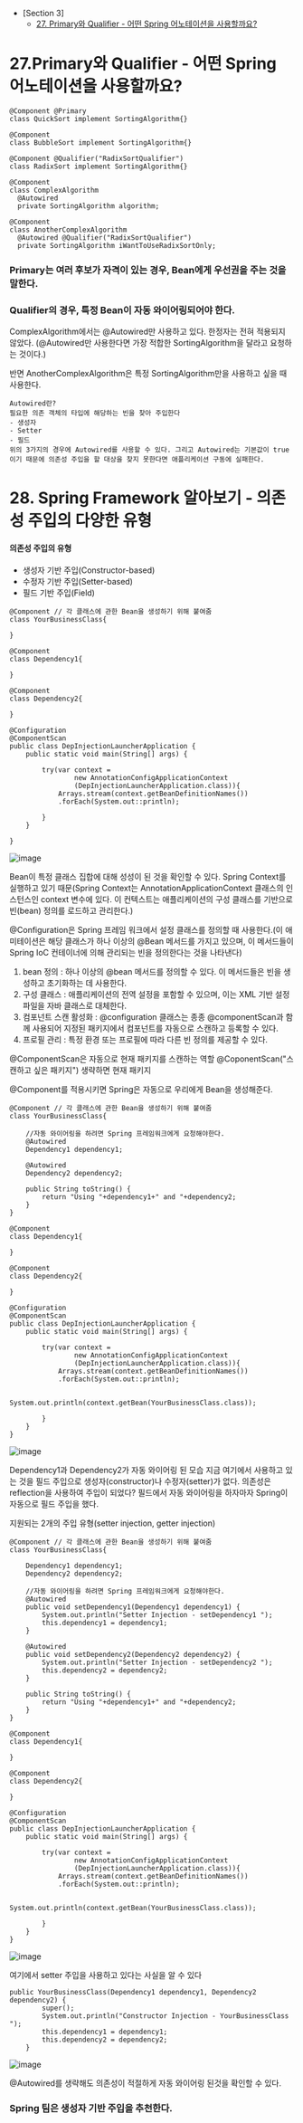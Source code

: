 - [Section 3]
  - [27.  Primary와 Qualifier - 어떤 Spring 어노테이션을 사용할까요?](#27primary와-qualifier---어떤-spring-어노테이션을-사용할까요)


# 27.Primary와 Qualifier - 어떤 Spring 어노테이션을 사용할까요?
```
@Component @Primary
class QuickSort implement SortingAlgorithm{}

@Component
class BubbleSort implement SortingAlgorithm{}

@Component @Qualifier("RadixSortQualifier")
class RadixSort implement SortingAlgorithm{}

@Component
class ComplexAlgorithm
  @Autowired
  private SortingAlgorithm algorithm;

@Component
class AnotherComplexAlgorithm
  @Autowired @Qualifier("RadixSortQualifier")
  private SortingAlgorithm iWantToUseRadixSortOnly;

```
### Primary는 여러 후보가 자격이 있는 경우, Bean에게 우선권을 주는 것을 말한다.
### Qualifier의 경우, 특정 Bean이 자동 와이어링되어야 한다. 

ComplexAlgorithm에서는 @Autowired만 사용하고 있다. 한정자는 전혀 적용되지 않았다.
(@Autowired만 사용한다면 가장 적합한 SortingAlgorithm을 달라고 요청하는 것이다.)

반면 AnotherComplexAlgorithm은 특정 SortingAlgorithm만을 사용하고 싶을 때 사용한다.

```
Autowired란?
필요한 의존 객체의 타입에 해당하는 빈을 찾아 주입한다
- 생성자
- Setter
- 필드
위의 3가지의 경우에 Autowired를 사용할 수 있다. 그리고 Autowired는 기본값이 true이기 때문에 의존성 주입을 할 대상을 찾지 못한다면 애플리케이션 구동에 실패한다.
```

# 28. Spring Framework 알아보기 - 의존성 주입의 다양한 유형
#### 의존성 주입의 유형
- 생성자 기반 주입(Constructor-based)
- 수정자 기반 주입(Setter-based)
- 필드 기반 주입(Field)

```
@Component // 각 클래스에 관한 Bean을 생성하기 위해 붙여줌
class YourBusinessClass{
	
}

@Component
class Dependency1{
	
}

@Component
class Dependency2{
	
}

@Configuration
@ComponentScan
public class DepInjectionLauncherApplication {
	public static void main(String[] args) {
	
		try(var context = 
				new AnnotationConfigApplicationContext
				(DepInjectionLauncherApplication.class)){
			Arrays.stream(context.getBeanDefinitionNames())
			.forEach(System.out::println);
			
		}
	}

}
```
![image](https://github.com/kdahun/udemy_javaSpringBoot_Fullstack/assets/101082485/80ad77be-58f2-4729-8e57-8ce0a20ae299)

Bean이 특정 클래스 집합에 대해 성성이 된 것을 확인할 수 있다.
Spring Context를 실행하고 있기 때문(Spring Context는 AnnotationApplicationContext 클래스의 인스턴스인 context 변수에 있다. 이 컨텍스트는 애플리케이션의 구성 클래스를 기반으로 빈(bean) 정의를 로드하고 관리한다.)

@Configuration은 Spring 프레임 워크에서 설정 클래스를 정의할 때 사용한다.(이 애미테이션은 해당 클래스가 하나 이상의 @Bean 메서드를 가지고 있으며, 이 메서드들이 Spring IoC 컨테이너에 의해 관리되는 빈을 정의한다는 것을 나타낸다)
1. bean 정의 : 하나 이상의 @bean 메서드를 정의할 수 있다. 이 메서드들은 빈을 생성하고 초기화하는 데 사용한다.
2. 구성 클래스 : 애플리케이션의 전역 설정을 포함할 수 있으며, 이는 XML 기반 설정 파일을 자바 클래스로 대체한다.
3. 컴포넌트 스캔 활성화 : @configuration 클래스는 종종 @componentScan과 함께 사용되어 지정된 패키지에서 컴포넌트를 자동으로 스캔하고 등록할 수 있다.
4. 프로필 관리 : 특정 환경 또는 프로필에 따라 다른 빈 정의를 제공할 수 있다.

@ComponentScan은 자동으로 현재 패키지를 스캔하는 역할
@CoponentScan("스캔하고 싶은 패키지") 생략하면 현재 패키지

@Component를 적용시키면 Spring은 자동으로 우리에게 Bean을 생성해준다.

```
@Component // 각 클래스에 관한 Bean을 생성하기 위해 붙여줌
class YourBusinessClass{
	
	//자동 와이어링을 하려면 Spring 프레임워크에게 요청해야한다.
	@Autowired
	Dependency1 dependency1;
	
	@Autowired
	Dependency2 dependency2;
	
	public String toString() {
		return "Using "+dependency1+" and "+dependency2;
	}
}

@Component
class Dependency1{
	
}

@Component
class Dependency2{
	
}

@Configuration
@ComponentScan
public class DepInjectionLauncherApplication {
	public static void main(String[] args) {
	
		try(var context = 
				new AnnotationConfigApplicationContext
				(DepInjectionLauncherApplication.class)){
			Arrays.stream(context.getBeanDefinitionNames())
			.forEach(System.out::println);
			
			System.out.println(context.getBean(YourBusinessClass.class));
			
		}
	}
}
```

![image](https://github.com/kdahun/udemy_javaSpringBoot_Fullstack/assets/101082485/fc32ceed-97e1-4f0c-8a3d-9e50cc2e4c9d)

Dependency1과 Dependency2가 자동 와이어링 된 모습
지금 여기에서 사용하고 있는 것을 필드 주입으로 생성자(constructor)나 수정자(setter)가 없다.
의존성은 reflection을 사용하여 주입이 되었다?
필드에서 자동 와이어링을 하자마자 Spring이 자동으로 필드 주입을 했다.


지원되는 2개의 주입 유형(setter injection, getter injection)
```
@Component // 각 클래스에 관한 Bean을 생성하기 위해 붙여줌
class YourBusinessClass{
	
	Dependency1 dependency1;
	Dependency2 dependency2;
	
	//자동 와이어링을 하려면 Spring 프레임워크에게 요청해야한다.
	@Autowired
	public void setDependency1(Dependency1 dependency1) {
		System.out.println("Setter Injection - setDependency1 ");
		this.dependency1 = dependency1;
	}
	
	@Autowired
	public void setDependency2(Dependency2 dependency2) {
		System.out.println("Setter Injection - setDependency2 ");
		this.dependency2 = dependency2;
	}

	public String toString() {
		return "Using "+dependency1+" and "+dependency2;
	}
}

@Component
class Dependency1{
	
}

@Component
class Dependency2{
	
}

@Configuration
@ComponentScan
public class DepInjectionLauncherApplication {
	public static void main(String[] args) {
	
		try(var context = 
				new AnnotationConfigApplicationContext
				(DepInjectionLauncherApplication.class)){
			Arrays.stream(context.getBeanDefinitionNames())
			.forEach(System.out::println);
			
			System.out.println(context.getBean(YourBusinessClass.class));
			
		}
	}
}
```
![image](https://github.com/kdahun/udemy_javaSpringBoot_Fullstack/assets/101082485/3ad0f27e-cfa5-4576-943a-db239e3e59e5)

여기에서 setter 주입을 사용하고 있다는 사실을 알 수 있다

```
public YourBusinessClass(Dependency1 dependency1, Dependency2 dependency2) {
		super();
		System.out.println("Constructor Injection - YourBusinessClass ");
		this.dependency1 = dependency1;
		this.dependency2 = dependency2;
	}
```
![image](https://github.com/kdahun/udemy_javaSpringBoot_Fullstack/assets/101082485/cceb0e35-7f09-41a8-a414-ec9852682501)

@Autowired를 생략해도 의존성이 적절하게 자동 와이어링 된것을 확인할 수 있다.

### Spring 팀은 생성자 기반 주입을 추천한다.





